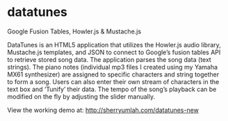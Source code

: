 # datatunes
Google Fusion Tables, Howler.js &amp; Mustache.js

DataTunes is an HTML5 application that utilizes the Howler.js audio library, Mustache.js templates, and JSON to connect to Google’s fusion tables API to retrieve stored song data. The application parses the song data (text strings). The piano notes (individual mp3 files I created using my Yamaha MX61 synthesizer) are assigned to specific characters and string together to form a song. Users can also enter their own stream of characters in the text box and ‘Tunify’ their data. The tempo of the song’s playback can be modified on the fly by adjusting the slider manually.

View the working demo at: http://sherryumlah.com/datatunes-new
